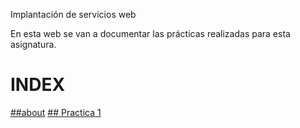 Implantación de servicios web

En esta web se van a documentar las prácticas realizadas para esta asignatura.


# INDEX
[##about](about.md)
[## Practica 1](/practica1)
